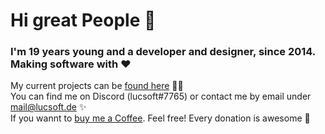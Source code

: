 # Hi great People 👋

### I'm 19 years young and a developer and designer, since 2014. Making software with ❤️

My current projects can be [found here](https://lucsoft.de) 👨‍💻 <br>
You can find me on Discord (lucsoft#7765) or contact me by email under mail@lucsoft.de ✨ <br>
If you wannt to [buy me a Coffee](https://www.buymeacoffee.com/lucsoft). Feel free! Every donation is awesome 🦑
